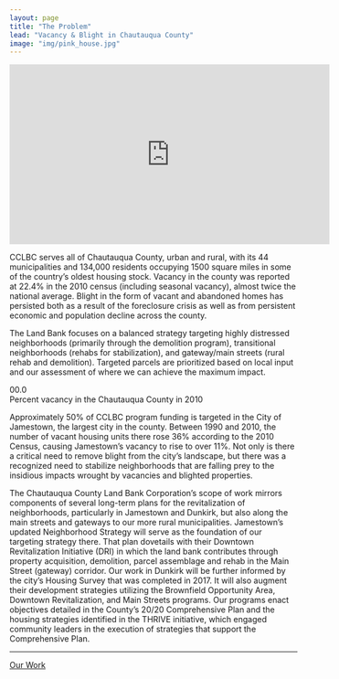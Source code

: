```yaml
---
layout: page
title: "The Problem"
lead: "Vacancy & Blight in Chautauqua County"
image: "img/pink_house.jpg"
---
```

<iframe class="center-block video" width="560" height="315" src="https://www.youtube.com/embed/gTSHQOu-y9o?rel=0&amp;showinfo=0" frameborder="0" allowfullscreen></iframe>

CCLBC serves all of Chautauqua County, urban and rural, with its 44 municipalities and 134,000 residents occupying 1500 square miles in some of the country’s oldest housing stock. Vacancy in the county was reported at 22.4% in the 2010 census (including seasonal vacancy), almost twice the national average.  Blight in the form of vacant and abandoned homes has persisted both as a result of the foreclosure crisis as well as from persistent economic and population decline across the county.   

The Land Bank focuses on a balanced strategy targeting highly distressed neighborhoods (primarily through the demolition program), transitional neighborhoods (rehabs for stabilization), and gateway/main streets (rural rehab and demolition).  Targeted parcels are prioritized based on local input and our assessment of where we can achieve the maximum impact.

<div class="number">
  <div class="col-xs-2">
    <span class="fa fa-percent number-icon"></span>
  </div>  
  <div class="col-xs-10">
    <div id="odometer" class="odometer vacancy">00.0</div>
    <script>
      $(window).scroll(function() {
         var hT = $('.vacancy').offset().top,
             hH = $('.vacancy').outerHeight(),
             wH = $(window).height(),
             wS = $(this).scrollTop();
          console.log((hT-wH) , wS);
         if (wS > (hT+hH-wH)){
           setTimeout(function(){
               $('.vacancy').html(22.4);
           }, 100);
         }
      });
    </script>
  </div>
  <div class="number-caption">Percent vacancy in the Chautauqua County in 2010</div>
</div>

Approximately 50% of CCLBC program funding is targeted in the City of Jamestown, the largest city in the county. Between 1990 and 2010, the number of vacant housing units there rose 36% according to the 2010 Census, causing Jamestown’s vacancy to rise to over 11%.  Not only is there a critical need to remove blight from the city’s landscape, but there was a recognized need to stabilize neighborhoods that are falling prey to the insidious impacts wrought by vacancies and blighted properties.  

The Chautauqua County Land Bank Corporation’s scope of work mirrors components of several long-term plans for the revitalization of neighborhoods, particularly in Jamestown and Dunkirk, but also along the main streets and gateways to our more rural municipalities. Jamestown’s updated Neighborhood Strategy will serve as the foundation of our targeting strategy there. That plan dovetails with their Downtown Revitalization Initiative (DRI) in which the land bank contributes through property acquisition, demolition, parcel assemblage and rehab in the Main Street (gateway) corridor. Our work in Dunkirk will be further informed by the city’s Housing Survey that was completed in 2017. It will also augment their development strategies utilizing the Brownfield Opportunity Area, Downtown Revitalization, and Main Streets programs. Our programs enact objectives detailed in the County’s 20/20 Comprehensive Plan and the housing strategies identified in the THRIVE initiative, which engaged community leaders in the execution of strategies that support the Comprehensive Plan.

<hr>

<a href="work" class="btn btn-default btn-lg center-block">Our Work <i class="fa fa-arrow-right"></i></a>
